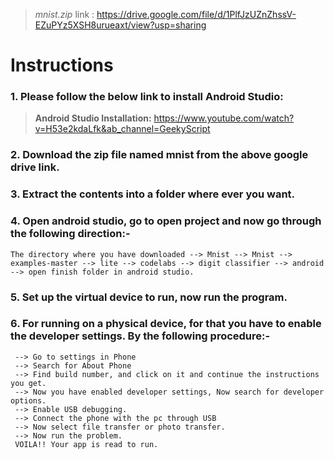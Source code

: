 > *mnist.zip* link : https://drive.google.com/file/d/1PlfJzUZnZhssV-EZuPYz5XSH8urueaxt/view?usp=sharing

# Instructions

### 1. Please follow the below link to install Android Studio:
> **Android Studio Installation:** https://www.youtube.com/watch?v=H53e2kdaLfk&ab_channel=GeekyScript
### 2. Download the zip file named mnist from the above google drive link.
### 3. Extract the contents into a folder where ever you want.
### 4. Open android studio, go to open project and now go through the following direction:-
    The directory where you have downloaded --> Mnist --> Mnist --> examples-master --> lite --> codelabs --> digit classifier --> android --> open finish folder in android studio.
### 5. Set up the virtual device to run, now run the program. 
### 6. For running on a physical device, for that you have to enable the developer settings. By the following procedure:-
     --> Go to settings in Phone
     --> Search for About Phone
     --> Find build number, and click on it and continue the instructions you get.
     --> Now you have enabled developer settings, Now search for developer options.
     --> Enable USB debugging.
     --> Connect the phone with the pc through USB
     --> Now select file transfer or photo transfer.
     --> Now run the problem.
     VOILA!! Your app is read to run.
